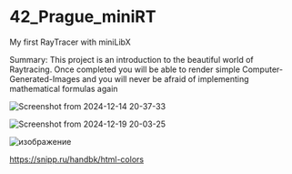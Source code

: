 # 42_Prague_miniRT
My first RayTracer with miniLibX


Summary: This project is an introduction to the beautiful world of Raytracing.
Once completed you will be able to render simple Computer-Generated-Images and you
will never be afraid of implementing mathematical formulas again


![Screenshot from 2024-12-14 20-37-33](https://github.com/user-attachments/assets/913badd5-08fa-4e78-b025-4da192e5c2af)


![Screenshot from 2024-12-19 20-03-25](https://github.com/user-attachments/assets/0e89667f-7297-4a4e-8584-a02b5cc174ed)


![изображение](https://github.com/user-attachments/assets/9c69071c-e9e8-4ed7-bac7-ff0b3f993b63)



https://snipp.ru/handbk/html-colors
